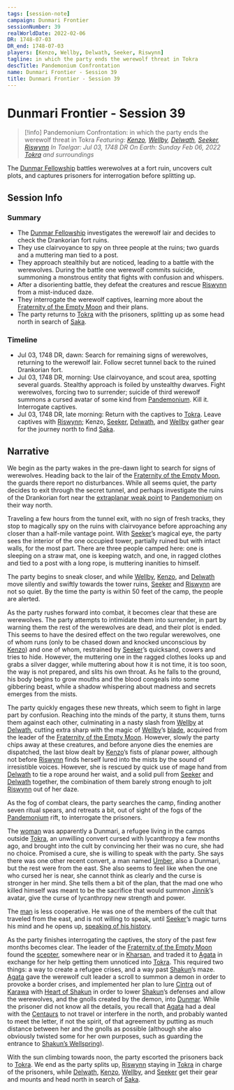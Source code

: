 ```yaml
---
tags: [session-note]
campaign: Dunmari Frontier
sessionNumber: 39
realWorldDate: 2022-02-06
DR: 1748-07-03
DR_end: 1748-07-03
players: [Kenzo, Wellby, Delwath, Seeker, Riswynn]
tagline: in which the party ends the werewolf threat in Tokra
descTitle: Pandemonium Confrontation
name: Dunmari Frontier - Session 39
title: Dunmari Frontier - Session 39
---
```

# Dunmari Frontier - Session 39

>[!info] Pandemonium Confrontation: in which the party ends the werewolf threat in Tokra
> *Featuring: [Kenzo](<../../../people/pcs/dunmar-fellowship/kenzo.md>), [Wellby](<../../../people/pcs/dunmar-fellowship/wellby.md>), [Delwath](<../../../people/pcs/dunmar-fellowship/delwath.md>), [Seeker](<../../../people/pcs/dunmar-fellowship/seeker.md>), [Riswynn](<../../../people/pcs/dunmar-fellowship/riswynn.md>)*
> *In Taelgar: Jul 03, 1748 DR*
> *On Earth: Sunday Feb 06, 2022*
> *[Tokra](<../../../gazetteer/greater-dunmar/realms/dunmar/central-dunmar/tokra/tokra.md>) and surroundings* 

The [Dunmar Fellowship](<../../../people/pcs/dunmar-fellowship/dunmar-fellowship.md>) battles werewolves at a fort ruin, uncovers cult plots, and captures prisoners for interrogation before splitting up.

## Session Info
### Summary
- The [Dunmar Fellowship](<../../../people/pcs/dunmar-fellowship/dunmar-fellowship.md>) investigates the werewolf lair and decides to check the Drankorian fort ruins.
- They use clairvoyance to spy on three people at the ruins; two guards and a muttering man tied to a post.
- They approach stealthily but are noticed, leading to a battle with the werewolves. During the battle one werewolf commits suicide, summoning a monstrous entity that fights with confusion and whispers.
- After a disorienting battle, they defeat the creatures and rescue [Riswynn](<../../../people/pcs/dunmar-fellowship/riswynn.md>) from a mist-induced daze.
- They interrogate the werewolf captives, learning more about the [Fraternity of the Empty Moon](<../../../groups/fraternity-of-the-empty-moon.md>) and their plans.
- The party returns to [Tokra](<../../../gazetteer/greater-dunmar/realms/dunmar/central-dunmar/tokra/tokra.md>) with the prisoners, splitting up as some head north in search of [Saka](<../../../people/dunmari/saka.md>).

### Timeline
- Jul 03, 1748 DR, dawn: Search for remaining signs of werewolves, returning to the werewolf lair. Follow secret tunnel back to the ruined Drankorian fort. 
- Jul 03, 1748 DR, morning: Use clairvoyance, and scout area, spotting several guards. Stealthy approach is foiled by unstealthy dwarves. Fight werewolves, forcing two to surrender; suicide of third werewolf summons a cursed avatar of some kind from [Pandemonium](<../../../cosmology/multiverse/spiritual-realms/primal-realms/pandemonium.md>). Kill it. Interrogate captives. 
- Jul 03, 1748 DR, late morning: Return with the captives to [Tokra](<../../../gazetteer/greater-dunmar/realms/dunmar/central-dunmar/tokra/tokra.md>). Leave captives with [Riswynn](<../../../people/pcs/dunmar-fellowship/riswynn.md>); Kenzo, [Seeker](<../../../people/pcs/dunmar-fellowship/seeker.md>), [Delwath](<../../../people/pcs/dunmar-fellowship/delwath.md>), and [Wellby](<../../../people/pcs/dunmar-fellowship/wellby.md>) gather gear for the journey north to find [Saka](<../../../people/dunmari/saka.md>). 


## Narrative
We begin as the party wakes in the pre-dawn light to search for signs of werewolves. Heading back to the lair of the [Fraternity of the Empty Moon](<../../../groups/fraternity-of-the-empty-moon.md>), the guards there report no disturbances. While all seems quiet, the party decides to exit through the secret tunnel, and perhaps investigate the ruins of the Drankorian fort near the [extraplanar weak point](<../../../cosmology/multiverse/extraplanar-weak-point.md>) to [Pandemonium](<../../../cosmology/multiverse/spiritual-realms/primal-realms/pandemonium.md>) on their way north. 

Traveling a few hours from the tunnel exit, with no sign of fresh tracks, they stop to magically spy on the ruins with clairvoyance before approaching any closer than a half-mile vantage point. With [Seeker](<../../../people/pcs/dunmar-fellowship/seeker.md>)’s magical eye, the party sees the interior of the one occupied tower, partially ruined but with intact walls, for the most part. There are three people camped here: one is sleeping on a straw mat, one is keeping watch, and one, in ragged clothes and tied to a post with a long rope, is muttering inanities to himself. 

The party begins to sneak closer, and while [Wellby](<../../../people/pcs/dunmar-fellowship/wellby.md>), [Kenzo](<../../../people/pcs/dunmar-fellowship/kenzo.md>), and [Delwath](<../../../people/pcs/dunmar-fellowship/delwath.md>) move silently and swiftly towards the tower ruins, [Seeker](<../../../people/pcs/dunmar-fellowship/seeker.md>) and [Riswynn](<../../../people/pcs/dunmar-fellowship/riswynn.md>) are not so quiet. By the time the party is within 50 feet of the camp, the people are alerted. 

As the party rushes forward into combat, it becomes clear that these are werewolves. The party attempts to intimidate them into surrender, in part by warning them the rest of the werewolves are dead, and their plot is ended. This seems to have the desired effect on the two regular werewolves, one of whom runs (only to be chased down and knocked unconscious by [Kenzo](<../../../people/pcs/dunmar-fellowship/kenzo.md>)) and one of whom, restrained by [Seeker](<../../../people/pcs/dunmar-fellowship/seeker.md>)’s quicksand, cowers and tries to hide. However, the muttering one in the ragged clothes looks up and grabs a silver dagger, while muttering about how it is not time, it is too soon, the way is not prepared, and slits his own throat. As he falls to the ground, his body begins to grow mouths and the blood congeals into some gibbering beast, while a shadow whispering about madness and secrets emerges from the mists. 

The party quickly engages these new threats, which seem to fight in large part by confusion. Reaching into the minds of the party, it stuns them, turns them against each other, culminating in a nasty slash from [Wellby](<../../../people/pcs/dunmar-fellowship/wellby.md>) at [Delwath](<../../../people/pcs/dunmar-fellowship/delwath.md>), cutting extra sharp with the magic of [Wellby](<../../../people/pcs/dunmar-fellowship/wellby.md>)’s [blade](<../treasure/treasure-from-tokra/vicious-shortsword.md>), acquired from the leader of the [Fraternity of the Empty Moon](<../../../groups/fraternity-of-the-empty-moon.md>). However, slowly the party chips away at these creatures, and before anyone dies the enemies are dispatched, the last blow dealt by [Kenzo](<../../../people/pcs/dunmar-fellowship/kenzo.md>)’s fists of planar power, although not before [Riswynn](<../../../people/pcs/dunmar-fellowship/riswynn.md>) finds herself lured into the mists by the sound of irresistible voices. However, she is rescued by quick use of mage hand from [Delwath](<../../../people/pcs/dunmar-fellowship/delwath.md>) to tie a rope around her waist, and a solid pull from [Seeker](<../../../people/pcs/dunmar-fellowship/seeker.md>) and [Delwath](<../../../people/pcs/dunmar-fellowship/delwath.md>) together, the combination of them barely strong enough to jolt [Riswynn](<../../../people/pcs/dunmar-fellowship/riswynn.md>) out of her daze. 

As the fog of combat clears, the party searches the camp, finding another seven ritual spears, and retreats a bit, out of sight of the fogs of the [Pandemonium](<../../../cosmology/multiverse/spiritual-realms/primal-realms/pandemonium.md>) rift, to interrogate the prisoners. 

The [woman](<../../../people/dunmari/dunmari-werewolf-woman.md>) was apparently a Dunmari, a refugee living in the camps outside [Tokra](<../../../gazetteer/greater-dunmar/realms/dunmar/central-dunmar/tokra/tokra.md>), an unwilling convert cursed with lycanthropy a few months ago, and brought into the cult by convincing her their was no cure, she had no choice. Promised a cure, she is willing to speak with the party. She says there was one other recent convert, a man named [Umber](<../../../people/dunmari/umber.md>), also a Dunmari, but the rest were from the east. She also seems to feel like when the one who cursed her is near, she cannot think as clearly and the curse is stronger in her mind. She tells them a bit of the plan, that the mad one who killed himself was meant to be the sacrifice that would summon [Jinnik](<../../../cosmology/gods/high-gods/jinnik.md>)’s avatar, give the curse of lycanthropy new strength and power. 

The [man](<../../../people/other-nonhumans/werewolf-prisoner.md>) is less cooperative. He was one of the members of the cult that traveled from the east, and is not willing to speak, until [Seeker](<../../../people/pcs/dunmar-fellowship/seeker.md>)’s magic turns his mind and he opens up, [speaking of his history](<../tales-and-stories/the-werewolf-prisoner-s-tale.md>).

As the party finishes interrogating the captives, the story of the past few months becomes clear. The leader of the [Fraternity of the Empty Moon](<../../../groups/fraternity-of-the-empty-moon.md>) found the [scepter](<../../../things/artifacts-of-power/scepter-of-command.md>), somewhere near or in [Kharsan](<../../../gazetteer/greater-dunmar/dunmari-basin/kharsan.md>), and traded it to [Agata](<../../../people/fey/agata.md>) in exchange for her help getting them unnoticed into [Tokra](<../../../gazetteer/greater-dunmar/realms/dunmar/central-dunmar/tokra/tokra.md>). This required two things: a way to create a refugee crises, and a way past [Shakun](<../../../cosmology/gods/incorporeal-gods/dunmari/shakun.md>)’s maze. [Agata](<../../../people/fey/agata.md>) gave the werewolf cult leader a scroll to summon a demon in order to provoke a border crises, and implemented her plan to lure [Cintra](<../../../people/dunmari/cintra.md>) out of [Karawa](<../../../gazetteer/greater-dunmar/realms/dunmar/eastern-dunmar/karawa.md>) with [Heart of Shakun](<../../../things/artifacts-of-power/heart-of-shakun.md>) in order to lower [Shakun](<../../../cosmology/gods/incorporeal-gods/dunmari/shakun.md>)’s defenses and allow the werewolves, and the gnolls created by the demon, into [Dunmar](<../../../gazetteer/greater-dunmar/realms/dunmar/dunmar.md>). While the prisoner did not know all the details, you recall that [Agata](<../../../people/fey/agata.md>) had a deal with the [Centaurs](<../../../species/children-of-the-divine/centaurs/centaurs.md>) to not travel or interfere in the north, and probably wanted to meet the letter, if not the spirit, of that agreement by putting as much distance between her and the gnolls as possible (although she also obviously twisted some for her own purposes, such as guarding the entrance to [Shakun’s Wellspring](<../../../gazetteer/greater-dunmar/realms/dunmar/eastern-dunmar/shakuns-wellspring.md>)).

With the sun climbing towards noon, the party escorted the prisoners back to [Tokra](<../../../gazetteer/greater-dunmar/realms/dunmar/central-dunmar/tokra/tokra.md>). We end as the party splits up, [Riswynn](<../../../people/pcs/dunmar-fellowship/riswynn.md>) staying in [Tokra](<../../../gazetteer/greater-dunmar/realms/dunmar/central-dunmar/tokra/tokra.md>) in charge of the prisoners, while [Delwath](<../../../people/pcs/dunmar-fellowship/delwath.md>), [Kenzo](<../../../people/pcs/dunmar-fellowship/kenzo.md>), [Wellby](<../../../people/pcs/dunmar-fellowship/wellby.md>), and [Seeker](<../../../people/pcs/dunmar-fellowship/seeker.md>) get their gear and mounts and head north in search of [Saka](<../../../people/dunmari/saka.md>). 

